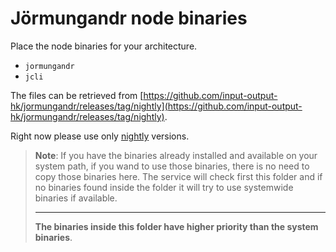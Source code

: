 # Jörmungandr node binaries

Place the node binaries for your architecture.

- `jormungandr`
- `jcli`

The files can be retrieved from [https://github.com/input-output-hk/jormungandr/releases/tag/nightly](https://github.com/input-output-hk/jormungandr/releases/tag/nightly).

Right now please use only [nightly](https://github.com/input-output-hk/jormungandr/releases/tag/nightly) versions.

> **Note**: If you have the binaries already installed and available on your system path, if you wand to use those binaries, there is no need to copy those binaries here. The service will check first this folder and if no binaries found inside the folder it will try to use systemwide binaries if available.
>
> ---
>
> **The binaries inside this folder have higher priority than the system binaries**.
